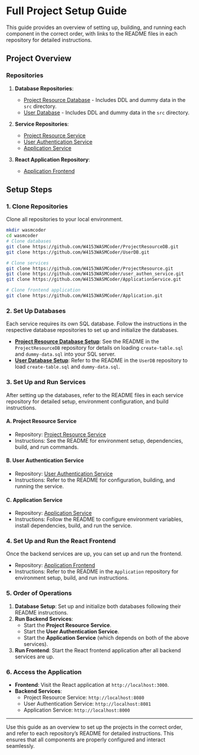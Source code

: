 # Full Project Setup Guide

This guide provides an overview of setting up, building, and running each component in the correct order, with links to the README files in each repository for detailed instructions.

## Project Overview

### Repositories

1. **Database Repositories**:
   - [Project Resource Database](https://github.com/W4153WASMCoder/ProjectResourceDB) - Includes DDL and dummy data in the `src` directory.
   - [User Database](https://github.com/W4153WASMCoder/UserDB) - Includes DDL and dummy data in the `src` directory.

2. **Service Repositories**:
   - [Project Resource Service](https://github.com/W4153WASMCoder/ProjectResource.git)
   - [User Authentication Service](https://github.com/W4153WASMCoder/user_authen_service.git)
   - [Application Service](https://github.com/W4153WASMCoder/ApplicationService.git)

3. **React Application Repository**:
   - [Application Frontend](https://github.com/W4153WASMCoder/Application)

## Setup Steps

### 1. Clone Repositories

Clone all repositories to your local environment.

```bash
mkdir wasmcoder
cd wasmcoder
# Clone databases
git clone https://github.com/W4153WASMCoder/ProjectResourceDB.git
git clone https://github.com/W4153WASMCoder/UserDB.git

# Clone services
git clone https://github.com/W4153WASMCoder/ProjectResource.git
git clone https://github.com/W4153WASMCoder/user_authen_service.git
git clone https://github.com/W4153WASMCoder/ApplicationService.git

# Clone frontend application
git clone https://github.com/W4153WASMCoder/Application.git
```

### 2. Set Up Databases

Each service requires its own SQL database. Follow the instructions in the respective database repositories to set up and initialize the databases.

- **[Project Resource Database Setup](https://github.com/W4153WASMCoder/ProjectResourceDB)**: See the README in the `ProjectResourceDB` repository for details on loading `create-table.sql` and `dummy-data.sql` into your SQL server.
- **[User Database Setup](https://github.com/W4153WASMCoder/UserDB)**: Refer to the README in the `UserDB` repository to load `create-table.sql` and `dummy-data.sql`.

### 3. Set Up and Run Services

After setting up the databases, refer to the README files in each service repository for detailed setup, environment configuration, and build instructions.

#### A. Project Resource Service

- Repository: [Project Resource Service](https://github.com/W4153WASMCoder/ProjectResource.git)
- Instructions: See the README for environment setup, dependencies, build, and run commands.

#### B. User Authentication Service

- Repository: [User Authentication Service](https://github.com/W4153WASMCoder/user_authen_service.git)
- Instructions: Refer to the README for configuration, building, and running the service.

#### C. Application Service

- Repository: [Application Service](https://github.com/W4153WASMCoder/ApplicationService.git)
- Instructions: Follow the README to configure environment variables, install dependencies, build, and run the service.

### 4. Set Up and Run the React Frontend

Once the backend services are up, you can set up and run the frontend.

- Repository: [Application Frontend](https://github.com/W4153WASMCoder/Application)
- Instructions: Refer to the README in the `Application` repository for environment setup, build, and run instructions.

### 5. Order of Operations

1. **Database Setup**: Set up and initialize both databases following their README instructions.
2. **Run Backend Services**:
   - Start the **Project Resource Service**.
   - Start the **User Authentication Service**.
   - Start the **Application Service** (which depends on both of the above services).
3. **Run Frontend**: Start the React frontend application after all backend services are up.

### 6. Access the Application

- **Frontend**: Visit the React application at `http://localhost:3000`.
- **Backend Services**:
  - Project Resource Service: `http://localhost:8080`
  - User Authentication Service: `http://localhost:8081`
  - Application Service: `http://localhost:8000`

---

Use this guide as an overview to set up the projects in the correct order, and refer to each repository’s README for detailed instructions. This ensures that all components are properly configured and interact seamlessly.
